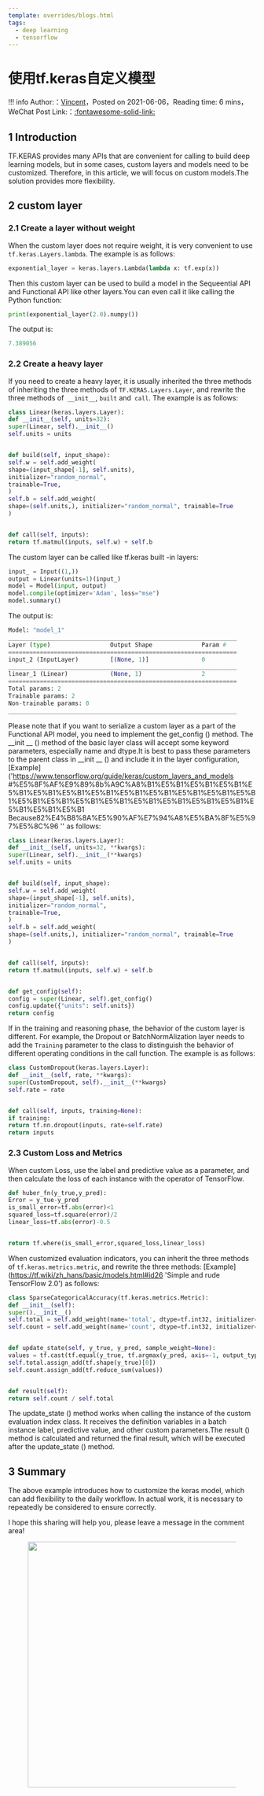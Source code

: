 ```yaml
---
template: overrides/blogs.html
tags:
  - deep learning
  - tensorflow
---
```


# 使用tf.keras自定义模型

!!! info
    Author:：[Vincent](https://github.com/Realvincentyuan)，Posted on 2021-06-06，Reading time: 6 mins，WeChat Post Link:：[:fontawesome-solid-link:](https://mp.weixin.qq.com/s/z2uBxwe8UNDXWMDNS_k-Gg)

## 1 Introduction


TF.KERAS provides many APIs that are convenient for calling to build deep learning models, but in some cases, custom layers and models need to be customized. Therefore, in this article, we will focus on custom models.The solution provides more flexibility.


## 2 custom layer


### 2.1 Create a layer without weight


When the custom layer does not require weight, it is very convenient to use `tf.keras.Layers.lambda`. The example is as follows:


```python
exponential_layer = keras.layers.Lambda(lambda x: tf.exp(x))
```


Then this custom layer can be used to build a model in the Sequeential API and Functional API like other layers.You can even call it like calling the Python function:


```Python
print(exponential_layer(2.0).numpy())
```


The output is:


```Python
7.389056
```


### 2.2 Create a heavy layer


If you need to create a heavy layer, it is usually inherited the three methods of inheriting the three methods of `TF.KERAS.Layers.Layer`, and rewrite the three methods of` __init__`, `built` and` call`. The example is as follows:


```Python
class Linear(keras.layers.Layer):
def __init__(self, units=32):
super(Linear, self).__init__()
self.units = units


def build(self, input_shape):
self.w = self.add_weight(
shape=(input_shape[-1], self.units),
initializer="random_normal",
trainable=True,
)
self.b = self.add_weight(
shape=(self.units,), initializer="random_normal", trainable=True
)


def call(self, inputs):
return tf.matmul(inputs, self.w) + self.b
```


The custom layer can be called like tf.keras built -in layers:


```Python
input_ = Input((1,))
output = Linear(units=1)(input_)
model = Model(input, output)
model.compile(optimizer='Adam', loss="mse")
model.summary()
```


The output is:


```python
Model: "model_1"
_________________________________________________________________
Layer (type)                 Output Shape              Param #
=================================================================
input_2 (InputLayer)         [(None, 1)]               0
_________________________________________________________________
linear_1 (Linear)            (None, 1)                 2
=================================================================
Total params: 2
Trainable params: 2
Non-trainable params: 0
_________________________________________________________________
```


Please note that if you want to serialize a custom layer as a part of the Functional API model, you need to implement the get_config () method. The __init __ () method of the basic layer class will accept some keyword parameters, especially name and dtype.It is best to pass these parameters to the parent class in __init __ () and include it in the layer configuration,
[Example] ('https://www.tensorflow.org/guide/keras/custom_layers_and_models #%E5%8F%AF%E9%89%8b%A9C%A8%B1%E5%B1%E5%B1%E5%B1%E5%B1%E5%B1%E5%B1%E5%B1%E5%B1%E5%B1%E5%B1%E5%B1%E5%B1%E5%B1%E5%B1%E5%B1%E5%B1%E5%B1%E5%B1%E5%B1%E5%B1%E5%B1%E5%B1%E5%B1 Because82%E4%B8%8A%E5%90%AF%E7%94%A8%E5%BA%8F%E5%97%E5%8C%96 ''
as follows:


```python
class Linear(keras.layers.Layer):
def __init__(self, units=32, **kwargs):
super(Linear, self).__init__(**kwargs)
self.units = units


def build(self, input_shape):
self.w = self.add_weight(
shape=(input_shape[-1], self.units),
initializer="random_normal",
trainable=True,
)
self.b = self.add_weight(
shape=(self.units,), initializer="random_normal", trainable=True
)


def call(self, inputs):
return tf.matmul(inputs, self.w) + self.b


def get_config(self):
config = super(Linear, self).get_config()
config.update({"units": self.units})
return config


```


If in the training and reasoning phase, the behavior of the custom layer is different. For example, the Dropout or BatchNormAlization layer needs to add the `Training` parameter to the class to distinguish the behavior of different operating conditions in the call function. The example is as follows:


```Python
class CustomDropout(keras.layers.Layer):
def __init__(self, rate, **kwargs):
super(CustomDropout, self).__init__(**kwargs)
self.rate = rate


def call(self, inputs, training=None):
if training:
return tf.nn.dropout(inputs, rate=self.rate)
return inputs
```


### 2.3 Custom Loss and Metrics


When custom Loss, use the label and predictive value as a parameter, and then calculate the loss of each instance with the operator of TensorFlow.


```python
def huber_fn(y_true,y_pred):
Error = y_tue-y_pred
is_small_error=tf.abs(error)<1
squared_loss=tf.square(error)/2
linear_loss=tf.abs(error)-0.5


return tf.where(is_small_error,squared_loss,linear_loss)
```


When customized evaluation indicators, you can inherit the three methods of `tf.keras.metrics.metric`, and rewrite the three methods:
[Example] (https://tf.wiki/zh_hans/basic/models.html#id26 'Simple and rude TensorFlow 2.0')
as follows:


```Python
class SparseCategoricalAccuracy(tf.keras.metrics.Metric):
def __init__(self):
super().__init__()
self.total = self.add_weight(name='total', dtype=tf.int32, initializer=tf.zeros_initializer())
self.count = self.add_weight(name='count', dtype=tf.int32, initializer=tf.zeros_initializer())


def update_state(self, y_true, y_pred, sample_weight=None):
values = tf.cast(tf.equal(y_true, tf.argmax(y_pred, axis=-1, output_type=tf.int32)), tf.int32)
self.total.assign_add(tf.shape(y_true)[0])
self.count.assign_add(tf.reduce_sum(values))


def result(self):
return self.count / self.total
```


The update_state () method works when calling the instance of the custom evaluation index class. It receives the definition variables in a batch instance label, predictive value, and other custom parameters.The result () method is calculated and returned the final result, which will be executed after the update_state () method.


## 3 Summary


The above example introduces how to customize the keras model, which can add flexibility to the daily workflow. In actual work, it is necessary to repeatedly be considered to ensure correctly.


I hope this sharing will help you, please leave a message in the comment area!


<figure>
  <img src="https://cdn.jsdelivr.net/gh/BulletTech2021/Pics/2021-6-14/1623639526512-1080P%20(Full%20HD)%20-%20Tail%20Pic.png" width="500" />

</figure>
